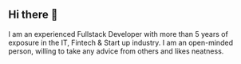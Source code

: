## Hi there 👋
I am an experienced Fullstack Developer with more than 5 years of exposure in the IT, Fintech & Start up industry. I am an open-minded person, willing to take any advice from others and likes neatness.

<!--
**Alfinff/Alfinff** is a ✨ _special_ ✨ repository because its `README.md` (this file) appears on your GitHub profile.

Here are some ideas to get you started:

- 🔭 I’m currently working on ...
- 🌱 I’m currently learning ...
- 👯 I’m looking to collaborate on ...
- 🤔 I’m looking for help with ...
- 💬 Ask me about ...
- 📫 How to reach me: ...
- 😄 Pronouns: ...
- ⚡ Fun fact: ...
-->

